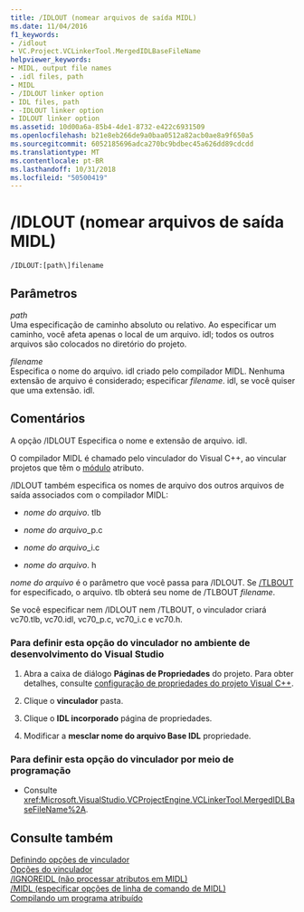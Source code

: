 ```yaml
---
title: /IDLOUT (nomear arquivos de saída MIDL)
ms.date: 11/04/2016
f1_keywords:
- /idlout
- VC.Project.VCLinkerTool.MergedIDLBaseFileName
helpviewer_keywords:
- MIDL, output file names
- .idl files, path
- MIDL
- /IDLOUT linker option
- IDL files, path
- -IDLOUT linker option
- IDLOUT linker option
ms.assetid: 10d00a6a-85b4-4de1-8732-e422c6931509
ms.openlocfilehash: b21e8eb266de9a0baa0512a82acb0ae8a9f650a5
ms.sourcegitcommit: 6052185696adca270bc9bdbec45a626dd89cdcdd
ms.translationtype: MT
ms.contentlocale: pt-BR
ms.lasthandoff: 10/31/2018
ms.locfileid: "50500419"
---
```

# <a name="idlout-name-midl-output-files"></a>/IDLOUT (nomear arquivos de saída MIDL)

```
/IDLOUT:[path\]filename
```

## <a name="parameters"></a>Parâmetros

*path*<br/>
Uma especificação de caminho absoluto ou relativo. Ao especificar um caminho, você afeta apenas o local de um arquivo. idl; todos os outros arquivos são colocados no diretório do projeto.

*filename*<br/>
Especifica o nome do arquivo. idl criado pelo compilador MIDL. Nenhuma extensão de arquivo é considerado; especificar *filename*. idl, se você quiser que uma extensão. idl.

## <a name="remarks"></a>Comentários

A opção /IDLOUT Especifica o nome e extensão de arquivo. idl.

O compilador MIDL é chamado pelo vinculador do Visual C++, ao vincular projetos que têm o [módulo](../../windows/module-cpp.md) atributo.

/IDLOUT também especifica os nomes de arquivo dos outros arquivos de saída associados com o compilador MIDL:

- *nome do arquivo*. tlb

- *nome do arquivo*_p.c

- *nome do arquivo*_i.c

- *nome do arquivo*. h

*nome do arquivo* é o parâmetro que você passa para /IDLOUT. Se [/TLBOUT](../../build/reference/tlbout-name-dot-tlb-file.md) for especificado, o arquivo. tlb obterá seu nome de /TLBOUT *filename*.

Se você especificar nem /IDLOUT nem /TLBOUT, o vinculador criará vc70.tlb, vc70.idl, vc70_p.c, vc70_i.c e vc70.h.

### <a name="to-set-this-linker-option-in-the-visual-studio-development-environment"></a>Para definir esta opção do vinculador no ambiente de desenvolvimento do Visual Studio

1. Abra a caixa de diálogo **Páginas de Propriedades** do projeto. Para obter detalhes, consulte [configuração de propriedades do projeto Visual C++](../../ide/working-with-project-properties.md).

1. Clique o **vinculador** pasta.

1. Clique o **IDL incorporado** página de propriedades.

1. Modificar a **mesclar nome do arquivo Base IDL** propriedade.

### <a name="to-set-this-linker-option-programmatically"></a>Para definir esta opção do vinculador por meio de programação

- Consulte <xref:Microsoft.VisualStudio.VCProjectEngine.VCLinkerTool.MergedIDLBaseFileName%2A>.

## <a name="see-also"></a>Consulte também

[Definindo opções de vinculador](../../build/reference/setting-linker-options.md)<br/>
[Opções do vinculador](../../build/reference/linker-options.md)<br/>
[/IGNOREIDL (não processar atributos em MIDL)](../../build/reference/ignoreidl-don-t-process-attributes-into-midl.md)<br/>
[/MIDL (especificar opções de linha de comando de MIDL)](../../build/reference/midl-specify-midl-command-line-options.md)<br/>
[Compilando um programa atribuído](../../windows/building-an-attributed-program.md)